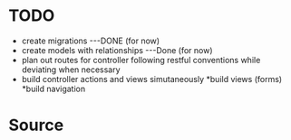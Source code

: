 # TODO
* create migrations ---DONE (for now)
* create models with relationships ---Done (for now)
* plan out routes for controller following restful conventions while deviating when necessary
* build controller actions and views simutaneously
*build views (forms)
*build navigation

# Source
